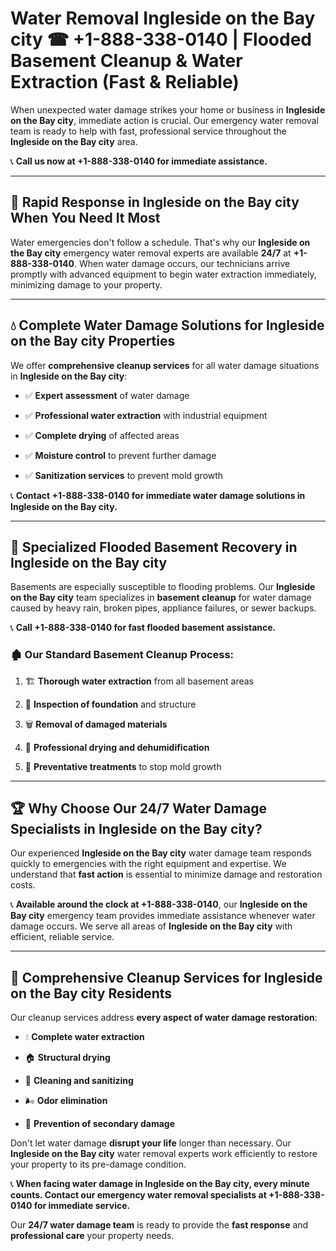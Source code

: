 # Water Removal Ingleside on the Bay city ☎ +1-888-338-0140 | Flooded Basement Cleanup & Water Extraction (Fast & Reliable)

When unexpected water damage strikes your home or business in **Ingleside on the Bay city**, immediate action is crucial. Our emergency water removal team is ready to help with fast, professional service throughout the **Ingleside on the Bay city** area. 

📞 **Call us now at +1-888-338-0140 for immediate assistance.**
---
## 🚀 Rapid Response in Ingleside on the Bay city When You Need It Most
Water emergencies don't follow a schedule. That's why our **Ingleside on the Bay city** emergency water removal experts are available **24/7** at **+1-888-338-0140**. When water damage occurs, our technicians arrive promptly with advanced equipment to begin water extraction immediately, minimizing damage to your property.
---
## 💧 Complete Water Damage Solutions for Ingleside on the Bay city Properties
We offer **comprehensive cleanup services** for all water damage situations in **Ingleside on the Bay city**:
- ✅ **Expert assessment** of water damage  
- ✅ **Professional water extraction** with industrial equipment  
- ✅ **Complete drying** of affected areas  
- ✅ **Moisture control** to prevent further damage  
- ✅ **Sanitization services** to prevent mold growth  
📞 **Contact +1-888-338-0140 for immediate water damage solutions in Ingleside on the Bay city.**
---
## 🌊 Specialized Flooded Basement Recovery in Ingleside on the Bay city
Basements are especially susceptible to flooding problems. Our **Ingleside on the Bay city** team specializes in **basement cleanup** for water damage caused by heavy rain, broken pipes, appliance failures, or sewer backups. 
📞 **Call +1-888-338-0140 for fast flooded basement assistance.**
### 🏚️ Our Standard Basement Cleanup Process:
1. 🏗️ **Thorough water extraction** from all basement areas  
2. 🔎 **Inspection of foundation** and structure  
3. 🗑️ **Removal of damaged materials**  
4. 💨 **Professional drying and dehumidification**  
5. 🚫 **Preventative treatments** to stop mold growth  
---
## 🏆 Why Choose Our 24/7 Water Damage Specialists in Ingleside on the Bay city?
Our experienced **Ingleside on the Bay city** water damage team responds quickly to emergencies with the right equipment and expertise. We understand that **fast action** is essential to minimize damage and restoration costs.
📞 **Available around the clock at +1-888-338-0140**, our **Ingleside on the Bay city** emergency team provides immediate assistance whenever water damage occurs. We serve all areas of **Ingleside on the Bay city** with efficient, reliable service.
---
## 🧹 Comprehensive Cleanup Services for Ingleside on the Bay city Residents
Our cleanup services address **every aspect of water damage restoration**:
- 💧 **Complete water extraction**  
- 🏠 **Structural drying**  
- 🧼 **Cleaning and sanitizing**  
- 🌬️ **Odor elimination**  
- 🚫 **Prevention of secondary damage**  
Don't let water damage **disrupt your life** longer than necessary. Our **Ingleside on the Bay city** water removal experts work efficiently to restore your property to its pre-damage condition.
📞 **When facing water damage in Ingleside on the Bay city, every minute counts. Contact our emergency water removal specialists at +1-888-338-0140 for immediate service.**
Our **24/7 water damage team** is ready to provide the **fast response** and **professional care** your property needs.
